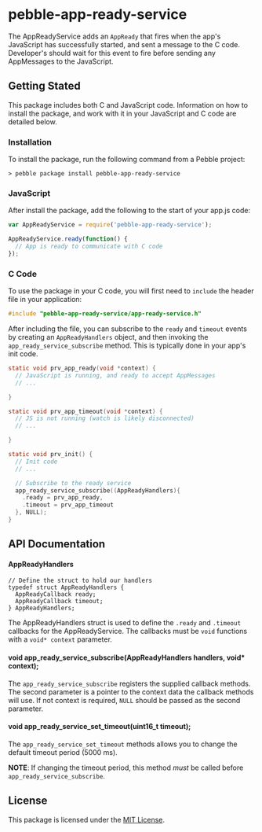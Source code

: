 # pebble-app-ready-service

The AppReadyService adds an `AppReady` that fires when the app's JavaScript has
successfully started, and sent a message to the C code. Developer's should wait
for this event to fire before sending any AppMessages to the JavaScript.

## Getting Stated

This package includes both C and JavaScript code. Information on how to install
the package, and work with it in your JavaScript and C code are detailed below.

### Installation

To install the package, run the following command from a Pebble project:

```
> pebble package install pebble-app-ready-service
```

### JavaScript

After install the package, add the following to the start of your app.js code:

```js
var AppReadyService = require('pebble-app-ready-service');

AppReadyService.ready(function() {
  // App is ready to communicate with C code
});
```

### C Code

To use the package in your C code, you will first need to `include` the header
file in your application:

```c
#include "pebble-app-ready-service/app-ready-service.h"
```

After including the file, you can subscribe to the `ready` and `timeout` events
by creating an `AppReadyHandlers` object, and then invoking the
`app_ready_service_subscribe` method. This is typically done in your app's init
code.

```c
static void prv_app_ready(void *context) {
  // JavaScript is running, and ready to accept AppMessages
  // ...

}

static void prv_app_timeout(void *context) {
  // JS is not running (watch is likely disconnected)
  // ...

}

static void prv_init() {
  // Init code
  // ...

  // Subscribe to the ready service
  app_ready_service_subscribe((AppReadyHandlers){
    .ready = prv_app_ready,
    .timeout = prv_app_timeout
  }, NULL);
}
```

## API Documentation

#### AppReadyHandlers

```
// Define the struct to hold our handlers
typedef struct AppReadyHandlers {
  AppReadyCallback ready;
  AppReadyCallback timeout;
} AppReadyHandlers;
```

The AppReadyHandlers struct is used to define the `.ready` and `.timeout`
callbacks for the AppReadyService. The callbacks must be `void` functions with
a `void* context` parameter.

#### void app_ready_service_subscribe(AppReadyHandlers handlers, void* context);

The `app_ready_service_subscribe` registers the supplied callback methods. The
second parameter is a pointer to the context data the callback methods will use.
If not context is required, `NULL` should be passed as the second parameter.

#### void app_ready_service_set_timeout(uint16_t timeout);

The `app_ready_service_set_timeout` methods allows you to change the default
timeout period (5000 ms). 

**NOTE**: If changing the timeout period, this method *must* be called before
`app_ready_service_subscribe`.

## License

This package is licensed under the [MIT License](./LICENSE).
